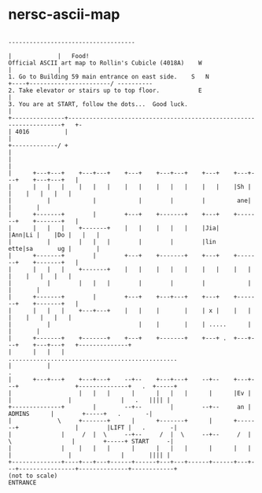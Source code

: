 # nersc-ascii-map
                                                                                              ------------------------------------    
                                                                                              |             |   Food!
    Official ASCII art map to Rollin's Cubicle (4018A)    W                                   |             |     
    1. Go to Building 59 main entrance on east side.    S   N                            +----+-----------------------/ ----------
    2. Take elevator or stairs up to top floor.           E                              |                  
    3. You are at START, follow the dots...  Good luck.                                  |
    +---------------+--------------------------------------------------------------------+   +-
    | 4016          |                                                                        |
    +-------------/ +                                                                        |
    |                                                                                        |
    |      +---+---+    +---+---+    +---+    +---+---+    +---+    +---+---+    +---+---+   |
    |      |   |   |    |   |   |    |   |    |   |   |    |   |    |Sh |   |    |   |   |   |
    |          |            |            |        |        |         ane|            |       |
    |      +-------+        |        +---+    +-------+    +---+    +-------+    +-------+   |
    |      |   |   |    +-------+    |   |    |   |   |    |Jia|    |Ann|Li |    |Do |   |   |
    |          |        |   |   |        |        |        |lin     ette|sa       ug |       |
    |      +-------+        |        +---+    +-------+    +---+    +-------+    +-------+   |
    |      |   |   |    +-------+    |   |    |   |   |    |   |    |   |   |    |   |   |   |
    |          |        |   |   |        |        |        |            |            |       |
    |      +-------+        |        +---+    +---+---+    +---+    +-------+    +-------+   |
    |      |   |   |    +---+---+    |   |    |       |    | x |    |   |   |    |   |   |   |
    |          |                         |    |       |    | .....      |            |       |
    |      +-------+    +-------+    +---+    +-------+    +---+ .  +---+---+    +---+---+   +--------------+
    |      |   |   |                                             ................................................
    |          |                                                                                                .
    |      +---+---+    +---+---+    --+--    +---+---+    --+--    +---+---+                +--------------+   .  +-----+
    |                   |   |   |      |      |   |   |      |      |Ev |   |                |              |   .   |||| |
    +--------------+        |        --+--        |        --+--     an |        ADMINS      |        +-----+   .       -|
    |             \     +-------+      |      +-------+      |      +-------+                |        |LIFT |   .       -|
    |              |     /  |  \     --+--     /  |  \     --+--     /  |  \                 |        +-----+ START     -|
    |              |    |   |   |      |      |   |   |      |      |   |   |                |              |       |||| |
    +--------------+----+---+---+------+------+---+---+------+------+---+---+----------------+--------------+------------+
    (not to scale)                                                                                             ENTRANCE
